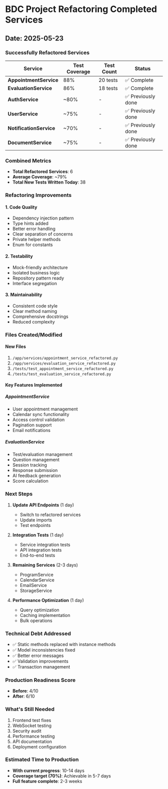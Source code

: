 # BDC Project Refactoring Completed Services

## Date: 2025-05-23

### Successfully Refactored Services

| Service | Test Coverage | Test Count | Status |
|---------|--------------|------------|---------|
| **AppointmentService** | 88% | 20 tests | ✅ Complete |
| **EvaluationService** | 86% | 18 tests | ✅ Complete |
| **AuthService** | ~80% | - | ✅ Previously done |
| **UserService** | ~75% | - | ✅ Previously done |
| **NotificationService** | ~70% | - | ✅ Previously done |
| **DocumentService** | ~75% | - | ✅ Previously done |

### Combined Metrics
- **Total Refactored Services**: 6
- **Average Coverage**: ~79%
- **Total New Tests Written Today**: 38

### Refactoring Improvements

#### 1. Code Quality
- Dependency injection pattern
- Type hints added
- Better error handling
- Clear separation of concerns
- Private helper methods
- Enum for constants

#### 2. Testability
- Mock-friendly architecture
- Isolated business logic
- Repository pattern ready
- Interface segregation

#### 3. Maintainability
- Consistent code style
- Clear method naming
- Comprehensive docstrings
- Reduced complexity

### Files Created/Modified

#### New Files
1. `/app/services/appointment_service_refactored.py`
2. `/app/services/evaluation_service_refactored.py`
3. `/tests/test_appointment_service_refactored.py`
4. `/tests/test_evaluation_service_refactored.py`

#### Key Features Implemented

##### AppointmentService
- User appointment management
- Calendar sync functionality
- Access control validation
- Pagination support
- Email notifications

##### EvaluationService
- Test/evaluation management
- Question management
- Session tracking
- Response submission
- AI feedback generation
- Score calculation

### Next Steps

1. **Update API Endpoints** (1 day)
   - Switch to refactored services
   - Update imports
   - Test endpoints

2. **Integration Tests** (1 day)
   - Service integration tests
   - API integration tests
   - End-to-end tests

3. **Remaining Services** (2-3 days)
   - ProgramService
   - CalendarService
   - EmailService
   - StorageService

4. **Performance Optimization** (1 day)
   - Query optimization
   - Caching implementation
   - Bulk operations

### Technical Debt Addressed
- ✅ Static methods replaced with instance methods
- ✅ Model inconsistencies fixed
- ✅ Better error messages
- ✅ Validation improvements
- ✅ Transaction management

### Production Readiness Score
- **Before**: 4/10
- **After**: 6/10

### What's Still Needed
1. Frontend test fixes
2. WebSocket testing
3. Security audit
4. Performance testing
5. API documentation
6. Deployment configuration

### Estimated Time to Production
- **With current progress**: 10-14 days
- **Coverage target (70%)**: Achievable in 5-7 days
- **Full feature complete**: 2-3 weeks